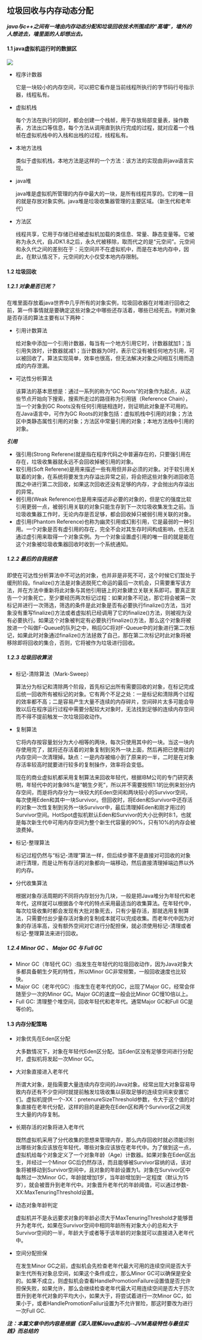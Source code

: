 ## 垃圾回收与内存动态分配



***java与c++之间有一堵由内存动态分配和垃圾回收技术所围成的“高墙”，墙外的人想进去，墙里面的人却想出去。***



#### 1.1  java虚拟机运行时的数据区

![](image/java运行时数据区.png)

* 程序计数器

  它是一块较小的内存空间，可以把它看作是当前线程所执行的字节码行号指示器，线程私有。

* 虚拟机栈

  每个方法在执行的同时，都会创建一个栈帧，用于存放局部变量表，操作数表，方法出口等信息，每个方法从调用直到执行完成的过程，就对应着一个栈帧在虚拟机栈中的入栈和出栈的过程，线程私有。

* 本地方法栈

  类似于虚拟机栈，本地方法是这样的一个方法：该方法的实现由非java语言实现。 

* java堆

  java堆是虚拟机所管理的内存中最大的一块，是所有线程共享的。它的唯一目的就是存放对象实例。java堆是垃圾收集器管理的主要区域。（新生代和老年代）

* 方法区

  线程共享，它用于存储已经被虚拟机加载的类信息、常量、静态变量等。它被称为永久代，自JDK1.8之后，永久代被移除，取而代之的是“元空间”。元空间和永久代之间的差别在于：元空间并不在虚拟机中，而是在本地内存中，因此，在默认情况下，元空间的大小仅受本地内存限制。



#### 1.2  垃圾回收

##### 1.2.1  对象是否已死？

在堆里面存放着java世界中几乎所有的对象实例，垃圾回收器在对堆进行回收之前，第一件事情就是要确定这些对象之中哪些还存活着，哪些已经死去。判断对象是否存活的算法主要有以下两种：

* 引用计数算法

  给对象中添加一个引用计数器，每当有一个地方引用它时，计数器就加1；当引用失效时，计数器就减1；当计数器为0时，表示它没有被任何地方引用，可以被回收了。算法实现简单，效率也很高，但无法解决对象之间相互引用而造成的内存泄漏。

* 可达性分析算法

  该算法的基本思想是：通过一系列的称为“GC Roots”的对象作为起点，从这些节点开始向下搜索，搜索所走过的路径称为引用链（Reference Chain），当一个对象到GC Roots没有任何引用链相连时，则证明此对象是不可用的。在Java语言中，可作为GC Roots的对象包括：虚拟机栈中引用的对象；方法区中类静态属性引用的对象；方法区中常量引用的对象；本地方法栈中引用的对象。



***引用***

- 强引用(Strong Referene)就是指在程序代码之中普遍存在的，只要强引用在存在，垃圾收集器就永远不会回收掉被引用的对象。
- 软引用(Soft Referene)是用来描述一些有用但并非必须的对象。对于软引用关联着的对象，在系统将要发生内存溢出异常之前，将会把这些对象列进回收范围之中进行第二次回收，如果这次回收还没有足够的内存，才会抛出内存溢出的异常。
- 弱引用(Weak Reference)也是用来描述非必要的对象的，但是它的强度比软引用更弱一点，被弱引用关联的对象只能生存到下一次垃圾收集发生之前。当垃圾收集器工作时，无论内存是否足够，都会回收掉只被弱引用关联的对象。
- 虚引用(Phantom Reference)也称为幽灵引用或幻影引用，它是最弱的一种引用。一个对象是否有虚引用的存在，完全不会对其生存时间构成影响，也无法通过虚引用来取得一个对象实例。为一个对象设置虚引用的唯一目的就是能在这个对象被垃圾收集器回收时收到一个系统通知。



##### 1.2.2  最后的自我拯救

即使在可达性分析算法中不可达的对象，也并非是非死不可，这个时候它们暂处于缓刑阶段。finalize()方法是对象逃脱死亡命运的最后一次机会，只需要重写该方法，并在方法中重新将此对象与其他引用链上的对象建立关联关系即可。要真正宣告一个对象死亡，至少要经历两次标记过程：如果对象不可达，那它将会被第一次标记并进行一次筛选，筛选的条件是此对象是否有必要执行finalize()方法，当对象没有重写finalize()方法或者虚拟机已经调用了它的finalize()方法，则被视为没有必要执行。如果这个对象被判定有必要执行finalize()方法，那么这个对象将被放进一个叫做F-Queue的队列之中，稍后GC将对F-Queue中的对象进行第二次标记，如果此时对象通过finalize()方法拯救了自己，那在第二次标记时此对象将被移除即将回收的集合，否则，它将被作为垃圾进行回收。



##### 1.2.3  垃圾回收算法

* 标记-清除算法（Mark-Sweep）

  算法分为标记和清除两个阶段，首先标记出所有需要回收的对象，在标记完成后统一回收所有被标记的对象。它有两个不足之处：一是标记和清除两个过程的效率都不高；二是容易产生大量不连续的内存碎片，空间碎片太多可能会导致以后在程序运行过程中需要分配较大对象时，无法找到足够的连续内存空间而不得不提前触发一次垃圾回收动作。

* 复制算法

  它将内存按容量划分为大小相等的两块，每次只使用其中的一块。当这一块内存使用完了，就将还存活着的对象复制到另外一块上面，然后再把已使用过的内存空间一次清理掉。缺点：一是内存被缩小到了原来的一半，二时是在对象存活率较高时就要进行较多的复制操作，效率将会变低。

  现在的商业虚拟机都采用复制算法来回收年轻代，根据IBM公司的专门研究表明，年轻代中的对象98%是“朝生夕死”，所以并不需要按照1:1的比例来划分内存空间，而是将内存分为一块较大的Eden空间和两块较小的Survivor空间，每次使用Eden和其中一块Survivor。但回收时，将Eden和Survivor中还存活的对象一次性复制到另外一块Survivor中，最后清理掉Eden和刚才用过的Survivor空间。HotSpot虚拟机默认Eden和Survivor的大小比例时8:1，也就是每次新生代中可用内存空间为整个新生代容量的90%，只有10%的内存会被浪费掉。

* 标记-整理算法

  标记过程仍然与“标记-清理”算法一样，但后续步骤不是直接对可回收的对象进行清理，而是让所有存活的对象都向一端移动，然后直接清理掉端边界以外的内存。

* 分代收集算法

  根据对象存活周期的不同将内存划分为几块，一般是把Java堆分为年轻代和老年代，这样就可以根据各个年代的特点采用最适当的收集算法。在年轻代中，每次垃圾收集时都会发现有大批对象死去，只有少量存活，那就选用复制算法，只需要付出少量存活对象的复制成本就可以完成收集。而老年代中因为对象的存活率高，没有额外空间对它进行分配担保，就必须使用标记-清理或者标记-整理算法来进行回收。

  

##### 1.2.4  Minor GC 、 Major GC  与 Full GC

* Minor GC（年轻代 GC）:指发生在年轻代的垃圾回收动作，因为Java对象大多都具备朝生夕死的特性，所以Minor GC非常频繁，一般回收速度也比较快。
* Major GC（老年代GC）:指发生在老年代的GC，出现了Major GC，经常会伴随至少一次的Minor GC。Major GC的速度一般会比Minor GC慢10倍以上。
* Full GC: 清理整个堆空间，回收年轻代和老年代。通常Major GC和Full GC是等价的。



#### 1.3  内存分配策略

- 对象优先在Eden区分配

  大多数情况下，对象在年轻代Eden区分配。当Eden区没有足够空间进行分配时，虚拟机将发起一次Minor GC。

- 大对象直接进入老年代

  所谓大对象，是指需要大量连续内存空间的Java对象。经常出现大对象容易导致内存还有不少空间时就提前触发垃圾收集以获取足够的连续空间来安置它们。虚拟机提供一个-XX：pretenureSizeThreshold参数，令大于这个值的对象直接在老年代分配，这样的目的是避免在Eden区和两个Survivor区之间发生大量的内存复制。

- 长期存活的对象将进入老年代

  既然虚拟机采用了分代收集的思想来管理内存，那么内存回收时就必须能识别出哪些对象应该放在年轻代，哪些对象应该放在老年代中。为了做到这一点，虚拟机给每个对象定义了一个对象年龄（Age）计数器。如果对象在Eden区出生，并经过一个Minor GC后仍然存活，而且能够被Survivor容纳的话，该对象将被移动到Survivor空间中，且对象的年龄设置为1。对象在Survivor区中每熬过一次Minor GC，年龄就增加1岁，当年龄增加到一定程度（默认为15岁），就会被晋升到老年代中。对象晋升老年代的年龄阈值，可以通过参数-XX:MaxTenuringThreshold设置。

- 动态对象年龄判定

  虚拟机并不是永远要求对象的年龄必须大于MaxTenuringThreshold才能够晋升为老年代，如果在Survivor空间中相同年龄所有对象大小的总和大于Survivor空间的一半，年龄大于或者等于该年龄的对象就可以直接进入老年代中。

- 空间分配担保

  在发生Minor GC之前，虚拟机会先检查老年代最大可用的连续空间是否大于新生代所有对象总空间，如果这个条件成立，那么Minor GC可以确保是安全的。如果不成立，则虚拟机会查看HandlePromotionFailure设置值是否允许担保失败，如果允许，那么会继续检查老年代最大可用连续空间是否大于历次晋升到老年代对象的平均大小，如果大于，将尝试着进行一次Minor GC，如果小于，或者HandlePromotionFailur设置为不允许冒险，那这时要改为进行一次Full GC.





***注：本篇文章中的内容是根据《深入理解Java虚拟机--JVM高级特性与最佳实践》而总结的***